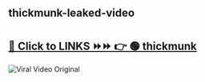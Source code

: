 
 ## thickmunk-leaked-video 

# <h2><a href="https://clipsfans.com/thickmunk&ref=git">🔗 Click to LINKS ⏩⏩ 👉 🟢 thickmunk </a></h2>

<a href="https://clipsfans.com/thickmunk&ref=git" rel="nofollow" data-target="animated-image.originalLink"><img src="https://i.ibb.co.com/xMMVF88/686577567.gif" alt="Viral Video Original" style="max-width: 100%; display: inline-block;" data-target="animated-image.originalImage"></a>
